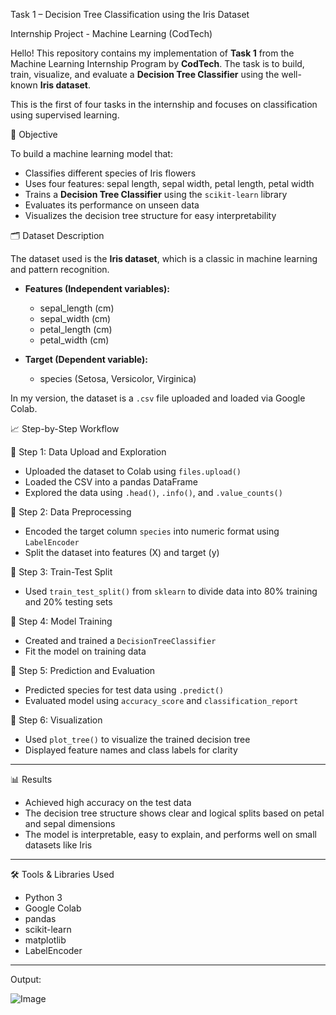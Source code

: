   Task 1 – Decision Tree Classification using the Iris Dataset

Internship Project - Machine Learning (CodTech)

Hello!  This repository contains my implementation of **Task 1** from the Machine Learning Internship Program by **CodTech**. The task is to build, train, visualize, and evaluate a **Decision Tree Classifier** using the well-known **Iris dataset**.

This is the first of four tasks in the internship and focuses on classification using supervised learning.

🎯 Objective

To build a machine learning model that:
- Classifies different species of Iris flowers
- Uses four features: sepal length, sepal width, petal length, petal width
- Trains a **Decision Tree Classifier** using the `scikit-learn` library
- Evaluates its performance on unseen data
- Visualizes the decision tree structure for easy interpretability

🗂️ Dataset Description

The dataset used is the **Iris dataset**, which is a classic in machine learning and pattern recognition.

- **Features (Independent variables):**
  - sepal_length (cm)
  - sepal_width (cm)
  - petal_length (cm)
  - petal_width (cm)

- **Target (Dependent variable):**
  - species (Setosa, Versicolor, Virginica)

In my version, the dataset is a `.csv` file uploaded and loaded via Google Colab.

 📈 Step-by-Step Workflow

 🔹 Step 1: Data Upload and Exploration
- Uploaded the dataset to Colab using `files.upload()`
- Loaded the CSV into a pandas DataFrame
- Explored the data using `.head()`, `.info()`, and `.value_counts()`

 🔹 Step 2: Data Preprocessing
- Encoded the target column `species` into numeric format using `LabelEncoder`
- Split the dataset into features (X) and target (y)

 🔹 Step 3: Train-Test Split
- Used `train_test_split()` from `sklearn` to divide data into 80% training and 20% testing sets

 🔹 Step 4: Model Training
- Created and trained a `DecisionTreeClassifier`
- Fit the model on training data

 🔹 Step 5: Prediction and Evaluation
- Predicted species for test data using `.predict()`
- Evaluated model using `accuracy_score` and `classification_report`

 🔹 Step 6: Visualization
- Used `plot_tree()` to visualize the trained decision tree
- Displayed feature names and class labels for clarity

---

 📊 Results

- Achieved high accuracy on the test data
- The decision tree structure shows clear and logical splits based on petal and sepal dimensions
- The model is interpretable, easy to explain, and performs well on small datasets like Iris

---

 🛠️ Tools & Libraries Used

- Python 3
- Google Colab
- pandas
- scikit-learn
- matplotlib
- LabelEncoder

---
Output:

![Image](https://github.com/user-attachments/assets/78af157d-c145-4b51-afb0-4785bb8332bf)
